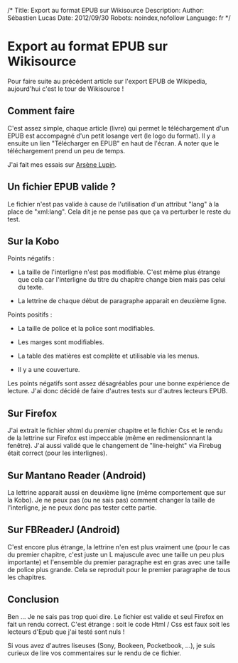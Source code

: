 /*
Title: Export au format EPUB sur Wikisource
Description: 
Author: Sébastien Lucas
Date: 2012/09/30
Robots: noindex,nofollow
Language: fr
*/
# Export au format EPUB sur Wikisource

Pour faire suite au précédent article sur l'export EPUB de Wikipedia, aujourd'hui c'est le tour de Wikisource !

## Comment faire

C'est assez simple, chaque article (livre) qui permet le téléchargement d'un EPUB est accompagné d'un petit losange vert (le logo du format). Il y a ensuite un lien "Télécharger en EPUB" en haut de l'écran. A noter que le téléchargement prend un peu de temps.

J'ai fait mes essais sur [Arsène Lupin](http://fr.wikisource.org/wiki/Ars%C3%A8ne_Lupin_gentleman-cambrioleur).
## Un fichier EPUB valide ?

Le fichier n'est pas valide à cause de l'utilisation d'un attribut "lang" à la place de "xml:lang". Cela dit je ne pense pas que ça va perturber le reste du test.
## Sur la Kobo

Points négatifs : 

*	La taille de l'interligne n'est pas modifiable. C'est même plus étrange que cela car l'interligne du titre du chapitre change bien mais pas celui du texte.

*	La lettrine de chaque début de paragraphe apparait en deuxième ligne.

Points positifs : 

*	La taille de police et la police sont modifiables.

*	Les marges sont modifiables.

*	La table des matières est complète et utilisable via les menus.

*	Il y a une couverture.

Les points négatifs sont assez désagréables pour une bonne expérience de lecture. J'ai donc décidé de faire d'autres tests sur d'autres lecteurs EPUB.
## Sur Firefox

J'ai extrait le fichier xhtml du premier chapitre et le fichier Css et le rendu de la lettrine sur Firefox est impeccable (même en redimensionnant la fenêtre). J'ai aussi validé que le changement de "line-height" via Firebug était correct (pour les interlignes).
## Sur Mantano Reader (Android)

La lettrine apparait aussi en deuxième ligne (même comportement que sur la Kobo). Je ne peux pas (ou ne sais pas) comment changer la taille de l'interligne, je ne peux donc pas tester cette partie.
## Sur FBReaderJ (Android)

C'est encore plus étrange, la lettrine n'en est plus vraiment une (pour le cas du premier chapitre, c'est juste un L majuscule avec une taille un peu plus importante) et l'ensemble du premier paragraphe est en gras avec une taille de police plus grande. Cela se reproduit pour le premier paragraphe de tous les chapitres.
## Conclusion

Ben ... Je ne sais pas trop quoi dire. Le fichier est valide et seul Firefox en fait un rendu correct. C'est étrange : soit le code Html / Css est faux soit les lecteurs d'Epub que j'ai testé sont nuls !

Si vous avez d'autres liseuses (Sony, Bookeen, Pocketbook, ...), je suis curieux de lire vos commentaires sur le rendu de ce fichier.
